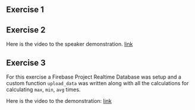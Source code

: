 ## Exercise 1


## Exercise 2

Here is the video to the speaker demonstration.
[link](https://drive.google.com/file/d/18v7cQM5fl6i1JuDIhGMYA5QTOK_L-KaH/view?usp=sharing)

## Exercise 3

For this exercise a Firebase Project Realtime Database was setup and a custom function `upload_data` was written along with all the calculations for calculating `max`, `min`, `avg` times. 

Here is the video to the demonstration:
[link](https://drive.google.com/file/d/1lplK-i8CQx83q7dagnD7ccebtobRXk7m/view?usp=sharing)
